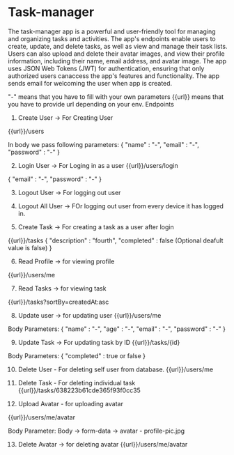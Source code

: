 # Task-manager
The task-manager app is a powerful and user-friendly tool for managing and organizing tasks
and activities. The app's endpoints enable users to create, update, and delete tasks, as well as
view and manage their task lists. Users can also upload and delete their avatar images, and
view their profile information, including their name, email address, and avatar image. The app
uses JSON Web Tokens (JWT) for authentication, ensuring that only authorized users canaccess the app's features and functionality. The app sends email for welcoming the user when
app is created.

"-" means that you have to fill with your own parameters
{{url}} means that you have to provide url depending on your env.
Endpoints

1. Create User -> For Creating User

{{url}}/users

In body we pass following parameters:
{
    "name" : "-",
    "email" : "-",
    "password" : "-"
}

2. Login User -> For Loging in as a user
{{url}}/users/login

{
    "email" : "-",
    "password" : "-"
}

3. Logout User -> For logging out user

4. Logout All User -> FOr logging out user from every device it has logged in.

5. Create Task -> For creating a task as a user after login

{{url}}/tasks
{
    "description" : "fourth",
    "completed" : false (Optional deafult value is false)
}

6. Read Profile -> for viewing profile

{{url}}/users/me 

7. Read Tasks -> for viewing task

{{url}}/tasks?sortBy=createdAt:asc

8. Update user -> for updating user
{{url}}/users/me

Body Parameters:
{
    "name" : "-",
    "age" : "-",
    "email" : "-",
    "password" : "-"
}

9. Update Task -> For updating task by ID
{{url}}/tasks/{id}

Body Parameters:
{
    "completed" : true or false
}

10. Delete User - For deleting self user from database.
{{url}}/users/me

11. Delete Task - For deleting individual task
{{url}}/tasks/638223b61cde365f93f0cc35

12. Upload Avatar - for uploading avatar

{{url}}/users/me/avatar

Body Parameter: Body -> form-data -> avatar - profile-pic.jpg

13. Delete Avatar -> for deleting avatar
{{url}}/users/me/avatar


